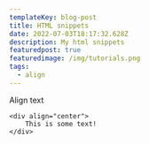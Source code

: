 ```yaml
---
templateKey: blog-post
title: HTML snippets
date: 2022-07-03T18:17:32.628Z
description: My html snippets
featuredpost: true
featuredimage: /img/tutorials.png
tags:
  - align
---
```

Align text

```
<div align="center">
    This is some text!
</div>
```